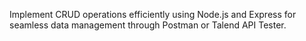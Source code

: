 Implement CRUD operations efficiently using Node.js and Express for seamless data management through Postman or Talend API Tester. 

